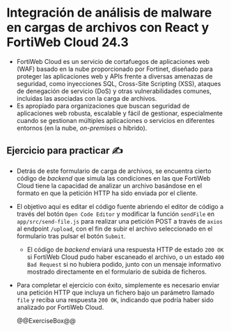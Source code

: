 # Integración de análisis de malware en cargas de archivos con React y FortiWeb Cloud 24.3

* FortiWeb Cloud es un servicio de cortafuegos de aplicaciones web (WAF) basado en la nube proporcionado por Fortinet, diseñado para proteger las aplicaciones web y APIs frente a diversas amenazas de seguridad, como inyecciones SQL, Cross-Site Scripting (XSS), ataques de denegación de servicio (DoS) y otras vulnerabilidades comunes, incluidas las asociadas con la carga de archivos.
* Es apropiado para organizaciones que buscan seguridad de aplicaciones web robusta, escalable y fácil de gestionar, especialmente cuando se gestionan múltiples aplicaciones o servicios en diferentes entornos (en la nube, *on-premises* o híbrido).

## Ejercicio para practicar :writing_hand:

* Detrás de este formulario de carga de archivos, se encuentra cierto código de *backend* que simula las condiciones en las que FortiWeb Cloud tiene la capacidad de analizar un archivo basándose en el formato en que la petición HTTP ha sido enviada por el cliente.
* El objetivo aquí es editar el código fuente abriendo el editor de código a través del botón `Open Code Editor` y modificar la función `sendFile` en `app/src/send-file.js` para realizar una petición POST a través de `axios` al endpoint `/upload`, con el fin de subir el archivo seleccionado en el formulario tras pulsar el botón `Submit`.
  * El código de *backend* enviará una respuesta HTTP de estado `200 OK` si FortiWeb Cloud pudo haber escaneado el archivo, o un estado `400 Bad Request` si no hubiera podido, junto con un mensaje informativo mostrado directamente en el formulario de subida de ficheros.
* Para completar el ejercicio con éxito, simplemente es necesario enviar una petición HTTP que incluya un fichero bajo un parámetro llamado `file` y reciba una respuesta `200 OK`, indicando que podría haber sido analizado por FortiWeb Cloud.

  @@ExerciseBox@@
